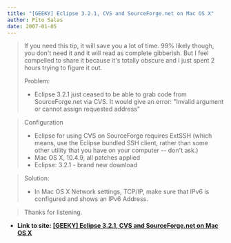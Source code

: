 ```yaml
---
title: "[GEEKY] Eclipse 3.2.1, CVS and SourceForge.net on Mac OS X"
author: Pito Salas
date: 2007-01-05
---
```



>
> If you need this tip, it will save you a lot of time. 99% likely though, you
> don't need it and it will read as complete gibberish. But I feel compelled
> to share it because it's totally obscure and I just spent 2 hours trying to
> figure it out.
>
> Problem:
>
>   * Eclipse 3.2.1 just ceased to be able to grab code from SourceForge.net
> via CVS. It would give an error: "Invalid argument or cannot assign
> requested address"
>
>

>
> Configuration
>
>   * Eclipse for using CVS on SourceForge requires ExtSSH (which means, use
> the Eclipse bundled SSH client, rather than some other utility that you have
> on your computer -- don't ask.)
>   * Mac OS X, 10.4.9, all patches applied
>   * Eclipse: 3.2.1 - brand new download

>
> Solution:
>
>   * In Mac OS X Network settings, TCP/IP, make sure that IPv6 is configured
> and shows an IPv6 Address.
>

>
> Thanks for listening.


* **Link to site:** **[[GEEKY] Eclipse 3.2.1, CVS and SourceForge.net on Mac OS X](None)**
